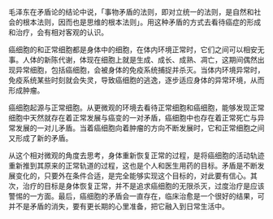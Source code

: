 

毛泽东在矛盾论的结论中说，「事物矛盾的法则，即对立统一的法则，是自然和社会的根本法则，因而也是思维的根本法则」。用这种矛盾的方式去看待癌症的形成和治疗，会有相对客观的认识。

癌细胞的和正常细胞都是身体中的细胞，在体内环境正常时，它们之间可以相安无事。人体的新陈代谢，体现在细胞上就是生成、成长、成熟、凋亡，这期间偶然出现异常细胞，包括癌细胞，会被身体的免疫系统捕捉并杀灭。当体内环境异常时，免疫系统某些时刻就会失灵，导致癌细胞的逃逸，逐步适应身体的异常环境，从而形成肿瘤。

癌细胞起源与正常细胞。从更微观的环境去看待正常细胞和癌细胞，能够发现正常细胞中天然就存在着正常发展与癌变的一对矛盾，癌细胞中也存在着正常死亡与异常发展的一对儿矛盾。当着癌细胞向着肿瘤的方向不断发展时，它和正常细胞之间又形成了新的矛盾。

从这个相对微观的角度去思考，身体重新恢复正常的过程，是将癌细胞的活动轨迹重新推到其原来的正常轨道的过程，这也是个人和医生用药的目标。矛盾是不断发展变化的，只要外在条件合适，是完全能够实现这个目标的，对此要有信心。其次，治疗的目标是身体恢复正常，并不是追求癌细胞的无限杀灭，过度治疗是应该警惕的一方面。最后，癌细胞的矛盾会一直存在，临床治愈是一个很好的结果，可并不是矛盾的消失，要有更长期的心里准备，把它融入到日常生活中。

